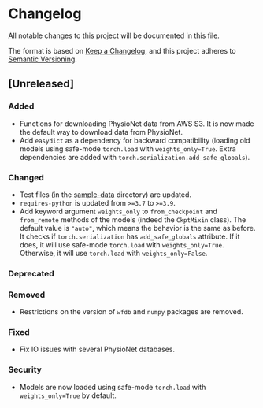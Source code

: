 # Changelog

All notable changes to this project will be documented in this file.

The format is based on [Keep a Changelog](https://keepachangelog.com/en/1.1.0/),
and this project adheres to [Semantic Versioning](https://semver.org/spec/v2.0.0.html).

## [Unreleased]

### Added

- Functions for downloading PhysioNet data from AWS S3. It is now made the default way to download data from PhysioNet.
- Add `easydict` as a dependency for backward compatibility (loading old models using safe-mode `torch.load` with `weights_only=True`. Extra dependencies are added with `torch.serialization.add_safe_globals`).

### Changed

- Test files (in the [sample-data](sample-data) directory) are updated.
- `requires-python` is updated from `>=3.7` to `>=3.9`.
- Add keyword argument `weights_only` to `from_checkpoint` and `from_remote` methods of the models (indeed the `CkptMixin` class). The default value is `"auto"`, which means the behavior is the same as before. It checks if `torch.serialization` has `add_safe_globals` attribute. If it does, it will use safe-mode `torch.load` with `weights_only=True`. Otherwise, it will use `torch.load` with `weights_only=False`.

### Deprecated

### Removed

- Restrictions on the version of `wfdb` and `numpy` packages are removed.

### Fixed

- Fix IO issues with several PhysioNet databases.

### Security

- Models are now loaded using safe-mode `torch.load` with `weights_only=True` by default.

